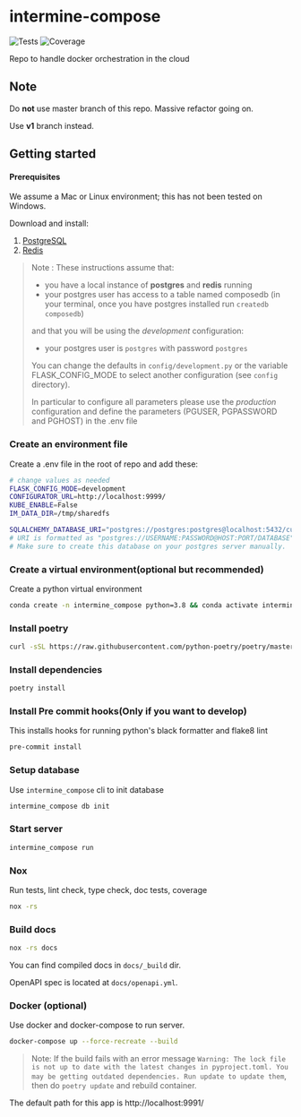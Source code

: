 # intermine-compose

![Tests](https://github.com/intermine/intermine_compose/workflows/Tests/badge.svg)
![Coverage](https://github.com/intermine/intermine_compose/workflows/Coverage/badge.svg)


Repo to handle docker orchestration in the cloud

 ## **Note**

 Do **not** use master branch of this repo. Massive refactor going on.

Use **v1** branch instead.

## Getting started

#### Prerequisites

We assume a Mac or Linux environment; this has not been tested on Windows. 

Download and install: 

1. [PostgreSQL](https://www.postgresql.org/download/)
2. [Redis](https://redis.io/download)

> Note : These instructions assume that:
>- you have a local instance of **postgres** and **redis** running
>- your postgres user has access to a table named composedb (in your terminal, once you have postgres installed run `createdb composedb`)
>
> and that you will be using the *development* configuration:
>- your postgres user is `postgres` with password `postgres`
>
> You can change the defaults in `config/development.py` or the variable FLASK_CONFIG_MODE to select another configuration (see `config` directory).
>
> In particular to configure all parameters please use the *production* configuration and define the parameters (PGUSER, PGPASSWORD and PGHOST) in the .env file

### Create an environment file
Create a .env file in the root of repo and add these:
```bash
# change values as needed
FLASK_CONFIG_MODE=development
CONFIGURATOR_URL=http://localhost:9999/
KUBE_ENABLE=False
IM_DATA_DIR=/tmp/sharedfs

SQLALCHEMY_DATABASE_URI="postgres://postgres:postgres@localhost:5432/curation"
# URI is formatted as "postgres://USERNAME:PASSWORD@HOST:PORT/DATABASE"
# Make sure to create this database on your postgres server manually.
```

### Create a virtual environment(optional but recommended)
Create a python virtual environment
```bash
conda create -n intermine_compose python=3.8 && conda activate intermine_compose
```

### Install poetry

```bash
curl -sSL https://raw.githubusercontent.com/python-poetry/poetry/master/get-poetry.py | python
```

### Install dependencies
```bash
poetry install
```

### Install Pre commit hooks(Only if you want to develop)

This installs hooks for running python's black formatter and flake8 lint

```bash
pre-commit install
```

### Setup database

Use `intermine_compose` cli to init database

```bash
intermine_compose db init
```

### Start server

```bash
intermine_compose run
```

### Nox

Run tests, lint check, type check, doc tests, coverage
```bash
nox -rs
```

### Build docs
```bash
nox -rs docs
```

You can find compiled docs in `docs/_build` dir.

OpenAPI spec is located at `docs/openapi.yml`.

### Docker (optional)

Use docker and docker-compose to run server.

```bash
docker-compose up --force-recreate --build
```

> Note: If the build fails with an error message `Warning: The lock file is not up to date with the latest changes in pyproject.toml. You may be getting outdated dependencies. Run update to update them`, then do `poetry update` and rebuild container.

The default path for this app is http://localhost:9991/ 
